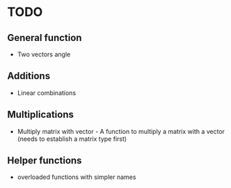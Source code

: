 # TODO

## General function

- Two vectors angle

## Additions

- Linear combinations 

## Multiplications

- Multiply matrix with vector - A function to multiply a matrix with a vector (needs to establish a matrix type first)

## Helper functions

- overloaded functions with simpler names